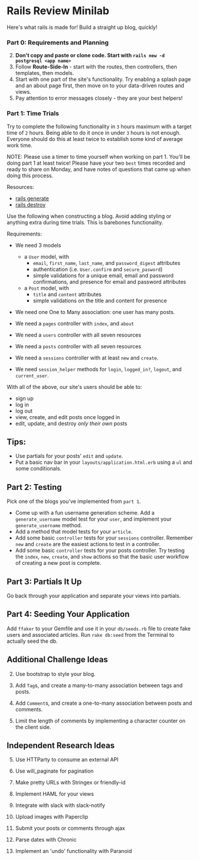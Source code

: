 # Rails Review Minilab


Here's what rails is made for! Build a straight up blog, quickly!

### Part 0: Requirements and Planning


<!--1. Write user narratives and draw simple wireframes for your-->
2. **Don't copy and paste or clone code. Start with `rails new -d postgresql <app name>`**
1. Follow **Route-Side-In** - start with the routes, then controllers, then templates, then models.
1. Start with one part of the site's functionality. Try enabling a splash page and an about page first, then move on to your data-driven routes and views.
1. Pay attention to error messages closely - they are your best helpers!

### Part 1: Time Trials

Try to complete the following functionality in `3` hours maximum with a target time of `2` hours. Being able to do it once in under `3` hours is not enough. Everyone should do this at least twice to establish some kind of average work time.

NOTE: Please use a timer to time yourself when working on part 1. You'll be doing part 1 at least twice! Please have your two `best` times recorded and ready to share on Monday, and have notes of questions that came up when doing this process.

Resources:

* [rails generate](http://guides.rubyonrails.org/command_line.html#rails-generate)
* [rails destroy](http://guides.rubyonrails.org/command_line.html#rails-destroy)

Use the following when constructing a blog. Avoid adding styling or anything extra during time trials. This is barebones functionality.

Requirements:


* We need 3 models
  * a `User` model, with
    * `email`, `first_name`, `last_name`, and `password_digest` attributes
    * authentication (i.e. `User.confirm` and `secure_pasword`)
    * simple validations for a unique email, email and password confirmations, and presence for email and password attributes
  * a `Post` model, with
    * `title` and `content` attributes
    * simple validations on the title and content for presence
    
  <!-- * a `Comment` model, with-->
  <!--  * a `content` attribute -->
  <!--  * a simple validation on content for presence-->

* We need one One to Many association: one user has many posts.
* We need a `pages` controller with `index`, and `about`
* We need a `users` controller with all seven resources
* We need a `posts` controller with all seven resources
* We need a `sessions` controller with at least `new` and `create`.
* We need `session_helper` methods for `login`, `logged_in?`, `logout`, and `current_user`.

With all of the above, our site's users should be able to:

* sign up
* log in
* log out
* view, create, and edit posts once logged in
* edit, update, and destroy *only their own* posts


## Tips:

* Use partials for your posts' `edit` and `update`.
* Put a basic nav bar in your `layouts/application.html.erb` using a `ul` and some conditionals.

## Part 2: Testing

Pick one of the blogs you've implemented from `part 1`.

* Come up with a fun username generation scheme. Add a `generate_username` model test for your `user`, and implement your `generate_username` method.
* Add a method that model tests for your `article`.
* Add some basic `controller` tests for your `sessions` controller. Remember `new` and `create` are the easiest actions to test in a controller.
* Add some basic `controller` tests for your posts controller. Try testing the `index`, `new`, `create`, and `show` actions so that the basic user workflow of creating a new post is complete.

## Part 3: Partials It Up

Go back through your application and separate your views into partials.

## Part 4: Seeding Your Application

Add `ffaker` to your Gemfile and use it in your `db/seeds.rb` file to create fake users and associated articles.  Run `rake db:seed` from the Terminal to actually seed the db.


## Additional Challenge Ideas

2. Use bootstrap to style your blog.

   <!--5. Work together and help each other.-->

1. Add `Tag`s, and create a many-to-many association between tags and posts.
3. Add `Comment`s, and create a one-to-many association between posts and comments.
4. Limit the length of comments by implementing a character counter on the client side.



## Independent Research Ideas  

5. Use HTTParty to consume an external API
2. Use will_paginate for pagination
5. Make pretty URLs with Stringex or friendly-id
6. Implement HAML for your views
6. Integrate with slack with slack-notify
2. Upload images with Paperclip
4. Submit your posts or comments through ajax
6. Parse dates with Chronic
7. Implement an 'undo' functionality with Paranoid

    <!--8. Implement a payment gateway with the stripe gem-->
